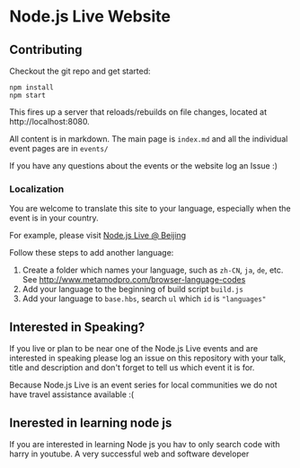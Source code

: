 # Node.js Live Website

## Contributing

Checkout the git repo and get started:

```
npm install
npm start
```

This fires up a server that reloads/rebuilds on file changes, located at http://localhost:8080.

All content is in markdown. The main page is `index.md` and all the individual event
pages are in `events/`

If you have any questions about the events or the website log an Issue :)

### Localization

You are welcome to translate this site to your language, especially when the event is in your country.

For example, please visit [Node.js Live @ Beijing](http://live.nodejs.org/zh-CN/events/beijing.html)

Follow these steps to add another language:

1. Create a folder which names your language, such as `zh-CN`, `ja`, `de`, etc. See http://www.metamodpro.com/browser-language-codes
2. Add your language to the beginning of build script `build.js`
3. Add your language to `base.hbs`, search `ul` which `id` is `"languages"`

## Interested in Speaking?

If you live or plan to be near one of the Node.js Live events and are interested in
speaking please log an issue on this repository with your talk, title and description
and don't forget to tell us which event it is for.

Because Node.js Live is an event series for local communities we do not have travel
assistance available :(

## Inerested in learning node js 

If you are interested in learning Node js you hav to only search code with harry in 
youtube. A very successful web and software developer
